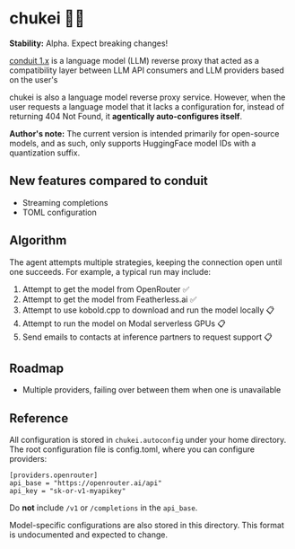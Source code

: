 # chukei 🪭🔌

**Stability:** Alpha. Expect breaking changes!

[conduit 1.x](https://github.com/ampdot-io/conduit)
is a language model (LLM) reverse proxy that acted as a compatibility
layer between LLM API consumers and LLM providers based on the user's

chukei is also a language model reverse proxy service. However, when the
user requests a language model that it lacks a configuration for, instead of
returning 404 Not Found, it **agentically auto-configures itself**.

**Author's note:** The current version is intended primarily for open-source
models, and as such, only supports HuggingFace model IDs with a quantization
suffix.

## New features compared to conduit
- Streaming completions
- TOML configuration

## Algorithm
The agent attempts multiple strategies, keeping the connection open until one
succeeds. For example, a typical run may include:

1. Attempt to get the model from OpenRouter ✅
2. Attempt to get the model from Featherless.ai ✅
3. Attempt to use kobold.cpp to download and run the model locally 📋
4. Attempt to run the model on Modal serverless GPUs 📋
4. Send emails to contacts at inference partners to request support 📋

## Roadmap
- Multiple providers, failing over between them when one is unavailable

## Reference

All configuration is stored in `chukei.autoconfig` under your home directory.
The root configuration file is config.toml, where you can configure providers:

```
[providers.openrouter]
api_base = "https://openrouter.ai/api"
api_key = "sk-or-v1-myapikey"
```

Do **not** include `/v1` or `/completions` in the `api_base`.

Model-specific configurations are also stored in this directory. This format
is undocumented and expected to change.